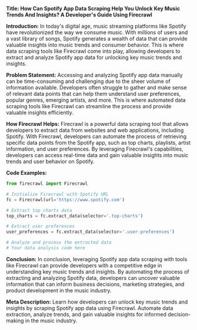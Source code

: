 **Title: How Can Spotify App Data Scraping Help You Unlock Key Music Trends And Insights? A Developer's Guide Using Firecrawl**

**Introduction:**
In today's digital age, music streaming platforms like Spotify have revolutionized the way we consume music. With millions of users and a vast library of songs, Spotify generates a wealth of data that can provide valuable insights into music trends and consumer behavior. This is where data scraping tools like Firecrawl come into play, allowing developers to extract and analyze Spotify app data for unlocking key music trends and insights.

**Problem Statement:**
Accessing and analyzing Spotify app data manually can be time-consuming and challenging due to the sheer volume of information available. Developers often struggle to gather and make sense of relevant data points that can help them understand user preferences, popular genres, emerging artists, and more. This is where automated data scraping tools like Firecrawl can streamline the process and provide valuable insights efficiently.

**How Firecrawl Helps:**
Firecrawl is a powerful data scraping tool that allows developers to extract data from websites and web applications, including Spotify. With Firecrawl, developers can automate the process of retrieving specific data points from the Spotify app, such as top charts, playlists, artist information, and user preferences. By leveraging Firecrawl's capabilities, developers can access real-time data and gain valuable insights into music trends and user behavior on Spotify.

**Code Examples:**
```python
from firecrawl import Firecrawl

# Initialize Firecrawl with Spotify URL
fc = Firecrawl(url='https://www.spotify.com')

# Extract top charts data
top_charts = fc.extract_data(selector='.top-charts')

# Extract user preferences
user_preferences = fc.extract_data(selector='.user-preferences')

# Analyze and process the extracted data
# Your data analysis code here

```

**Conclusion:**
In conclusion, leveraging Spotify app data scraping with tools like Firecrawl can provide developers with a competitive edge in understanding key music trends and insights. By automating the process of extracting and analyzing Spotify data, developers can uncover valuable information that can inform business decisions, marketing strategies, and product development in the music industry.

**Meta Description:**
Learn how developers can unlock key music trends and insights by scraping Spotify app data using Firecrawl. Automate data extraction, analyze trends, and gain valuable insights for informed decision-making in the music industry.